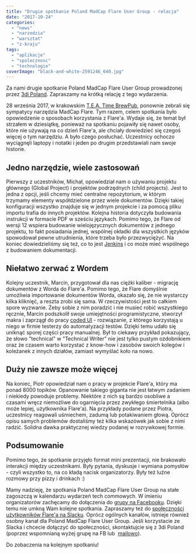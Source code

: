 ```yaml
---
title: "Drugie spotkanie Poland MadCap Flare User Group - relacja"
date: "2017-10-24"
categories:
  - "news"
  - "narzedzia"
  - "warsztat"
  - "z-kraju"
tags:
  - "aplikacje"
  - "spolecznosc"
  - "technologie"
coverImage: "black-and-white-2591246_640.jpg"
---
```


Za nami drugie spotkanie Poland MadCap Flare User Group prowadzonej przez [3di Poland](http://3di.com.pl/). Zapraszamy na krótką relację z tego wydarzenia.

28 września 2017, w krakowskim [T.E.A. Time BrewPub](http://www.teatimebrewpub.pl/), ponownie zebrali się sympatycy narzędzia MadCap Flare. Tym razem, celem spotkania było opowiedzenie o sposobach korzystania z Flare'a. Wydaje się, że temat był strzałem w dziesiątkę, ponieważ na spotkaniu pojawiły się nawet osoby, które nie używają na co dzień Flare'a, ale chciały dowiedzieć się czegoś więcej o tym narzędziu. A było czego posłuchać. Uczestnicy ochoczo wyciągnęli laptopy i notatki i jeden po drugim przedstawiali nam swoje historie.

## Jedno narzędzie, wiele zastosowań

Pierwszy z uczestników, Michał, opowiedział nam o używaniu projektu głównego (Global Project) i projektów podrzędnych (child projects). Jest to jedna z opcji, jeśli chcemy mieć centralne repozytorium, w którym trzymamy elementy współdzielone przez wiele dokumentów. Dzięki takiej konfiguracji wszystko znajduje się w jednym projekcie i za pomocą pliku importu trafia do innych projektów. Kolejna historia dotyczyła budowania instrukcji w formacie PDF w sześciu językach. Pomimo tego, że Flare od wersji 12 wspiera budowanie wielojęzycznych dokumentów z jednego projektu, to fakt posiadania jednej, wspólnej okładki dla wszystkich języków spowodował pewne utrudnienia, które trzeba było przezwyciężyć. Na koniec dowiedzieliśmy się też, co to jest [Jenkins](https://jenkins.io/) i co może mieć wspólnego z budowaniem dokumentacji.

## Niełatwo zerwać z Wordem

Kolejny uczestnik, Marcin, przygotował dla nas ciężki kaliber - migrację dokumentów z Worda do Flare'a. Pomimo tego, że Flare domyślnie umożliwia importowanie dokumentów Worda, okazało się, że nie wystarczy kilka kliknięć, a reszta zrobi się sama. W rzeczywistości jest to całkiem spore wyzwanie. Żeby sobie z nim poradzić i nie musieć robić wszystkiego ręcznie, Marcin podszkolił swoje umiejętności programistyczne, stworzył makra i zaprzągł do pracy [coded UI](https://docs.microsoft.com/en-us/visualstudio/test/use-ui-automation-to-test-your-code) - rozwiązanie, z którego korzystają u niego w firmie testerzy do automatyzacji testów. Dzięki temu udało się uniknąć sporej części pracy manualnej. Był to ciekawy przykład pokazujący, że słowo "technical" w "Technical Writer" nie jest tylko pustym ozdobnikiem oraz że czasem warto korzystać z know-how i zasobów swoich kolegów i koleżanek z innych działów, zamiast wymyślać koło na nowo.

## Duży nie zawsze może więcej

Na koniec, Piotr opowiedział nam o pracy w projekcie Flare'a, który ma ponad 8000 topików. Opanowanie takiego giganta nie jest łatwym zadaniem i niekiedy powoduje problemy. Niektóre z nich są bardzo osobliwe a czasami wręcz niemożliwe do ogarnięcia przez zwykłego śmiertelnika (albo może lepiej, użytkownika Flare'a). Na przykłady podane przez Piotra, uczestnicy reagowali uśmiechem, zadumą lub potakiwaniem głową. Oprócz opisu samych problemów dostaliśmy też kilka wskazówek jak sobie z nimi radzić. Solidna dawka praktycznej wiedzy podanej w rozrywkowej formie.

## Podsumowanie

Pomimo tego, że spotkanie przyjęło format mini prezentacji, nie brakowało interakcji między uczestnikami. Były pytania, dyskusje i wymiana pomysłów - czyli wszystko to, na co kładą nacisk organizatorzy. Były też luźne rozmowy przy pizzy i drinkach :)

Mamy nadzieję, że spotkania Poland MadCap Flare User Group na stałe zagoszczą w kalendarzu wydarzeń tech commowych. W imieniu organizatorów zachęcamy do dołączenia do [grupy na Facebooku](https://web.facebook.com/groups/PLFUG/). Dzięki temu nie umkną Wam kolejne spotkania. Zapraszamy też do [społeczności użytkowników Flare'a na Slacku](https://forums.madcapsoftware.com/viewtopic.php?f=13&t=29380). Oprócz ogólnych kanałów, istnieje również osobny kanał dla Poland MadCap Flare User Group. Jeśli korzystacie ze Slacka i chcecie dołączyć do społeczności, skontaktujcie się z 3di Poland (poprzez wspomnianą wyżej grupę na FB lub  [mailowo](mailto:plfug@3di.com.pl)).

Do zobaczenia na kolejnym spotkaniu!
